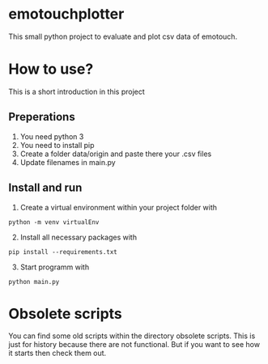 # emotouchplotter
This small python project to evaluate and plot csv data of emotouch.

# How to use?
This is a short introduction in this project

## Preperations
1. You need python 3
2. You need to install pip
3. Create a folder data/origin and paste there your .csv files
4. Update filenames in main.py

## Install and run
1. Create a virtual environment within your project folder with
```
python -m venv virtualEnv
```
2. Install all necessary packages with 
```
pip install --requirements.txt
```
3. Start programm with
```
python main.py
```

# Obsolete scripts
You can find some old scripts within the directory obsolete scripts. This is just for history because there are not functional. But if you want to see how it starts then check them out.